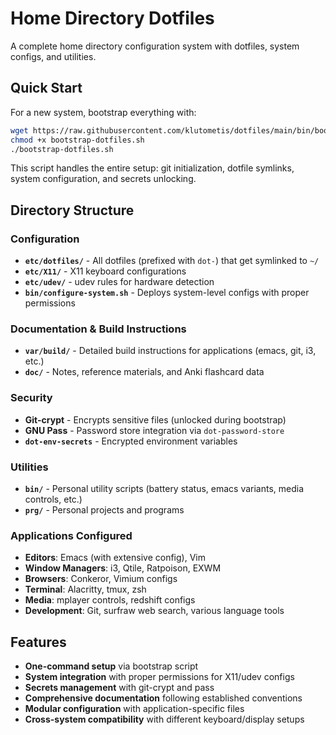 # Home Directory Dotfiles

A complete home directory configuration system with dotfiles, system configs, and utilities.

## Quick Start

For a new system, bootstrap everything with:

```bash
wget https://raw.githubusercontent.com/klutometis/dotfiles/main/bin/bootstrap-dotfiles.sh
chmod +x bootstrap-dotfiles.sh
./bootstrap-dotfiles.sh
```

This script handles the entire setup: git initialization, dotfile symlinks, system configuration, and secrets unlocking.

## Directory Structure

### Configuration
- **`etc/dotfiles/`** - All dotfiles (prefixed with `dot-`) that get symlinked to `~/`
- **`etc/X11/`** - X11 keyboard configurations  
- **`etc/udev/`** - udev rules for hardware detection
- **`bin/configure-system.sh`** - Deploys system-level configs with proper permissions

### Documentation & Build Instructions  
- **`var/build/`** - Detailed build instructions for applications (emacs, git, i3, etc.)
- **`doc/`** - Notes, reference materials, and Anki flashcard data

### Security
- **Git-crypt** - Encrypts sensitive files (unlocked during bootstrap)
- **GNU Pass** - Password store integration via `dot-password-store`
- **`dot-env-secrets`** - Encrypted environment variables

### Utilities
- **`bin/`** - Personal utility scripts (battery status, emacs variants, media controls, etc.)
- **`prg/`** - Personal projects and programs

### Applications Configured
- **Editors**: Emacs (with extensive config), Vim
- **Window Managers**: i3, Qtile, Ratpoison, EXWM  
- **Browsers**: Conkeror, Vimium configs
- **Terminal**: Alacritty, tmux, zsh
- **Media**: mplayer controls, redshift configs
- **Development**: Git, surfraw web search, various language tools

## Features

- **One-command setup** via bootstrap script
- **System integration** with proper permissions for X11/udev configs
- **Secrets management** with git-crypt and pass
- **Comprehensive documentation** following established conventions
- **Modular configuration** with application-specific files
- **Cross-system compatibility** with different keyboard/display setups

